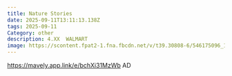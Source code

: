 ```yaml
---
title: Nature Stories
date: 2025-09-11T13:11:13.138Z
tags: 2025-09-11
Category: other
description: 4.XX  WALMART
image: https://scontent.fpat2-1.fna.fbcdn.net/v/t39.30808-6/546175096_1387779326050748_9086589879125414864_n.jpg?stp=cp6_dst-jpg_p526x296_tt6&_nc_cat=102&ccb=1-7&_nc_sid=aa7b47&_nc_ohc=4R69Qx_dpAgQ7kNvwGnFlt0&_nc_oc=AdkHc1p-vJOJ7SgAvGpbS2vTUKJEFO6gg6WawHdwVOwq3f3bArkeelsff_Ug7nkn1Puthww5ejvesUiXRKLzwPuL&_nc_zt=23&_nc_ht=scontent.fpat2-1.fna&_nc_gid=5EV-w8Po_kX9ArRslacrmw&oh=00_Afa2F4jRCGLtY0MLy1Xgl3hm70ozxTAgEGzehXAt4jhKWA&oe=68C89C20
---
```

https://mavely.app.link/e/bchXi31MzWb AD
